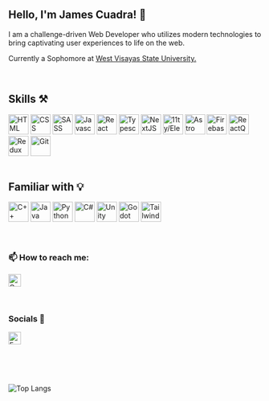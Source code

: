 ## Hello, I'm James Cuadra! 👋

I am a challenge-driven Web Developer who utilizes modern technologies to bring captivating user experiences to life on the web.

Currently a Sophomore at [West Visayas State University.](https://wvsu.edu.ph/)

<br />

## Skills ⚒️

<div>
  <img src="https://user-images.githubusercontent.com/79429518/151753350-49b1bd5e-5127-4887-9aa5-d41ae999da9c.png" alt="HTML" height='40' /> 
  <img src="https://user-images.githubusercontent.com/79429518/151753514-01c29207-67d7-4bed-9712-607ea06d9d4a.png" alt="CSS" height='40' /> 
  <img src="https://user-images.githubusercontent.com/79429518/151757053-37e6f00c-9926-4a63-9bae-25d55764910d.png" alt="SASS" height='40' /> 
  <img src="https://user-images.githubusercontent.com/79429518/151753603-64512149-54e4-4c9a-9d23-8b53bcc876c6.png" alt="Javascript" height='40' /> 
  <img src="https://user-images.githubusercontent.com/79429518/151755309-7bf5cb4d-444e-4934-a2cf-9fdddb40e479.png" alt="React" height='40' /> 
  <img src="https://user-images.githubusercontent.com/79429518/151753807-86a69cb5-b34d-48bb-aa80-bf151def1751.png" alt="Typescript" height='40' /> 
  <img src="https://user-images.githubusercontent.com/79429518/151754639-80cd2a68-c1da-495e-acd0-e4048392e7ae.png" alt="NextJS" height='40' /> 
  <img src="https://user-images.githubusercontent.com/79429518/209190055-7c41e77c-f947-4690-91cc-aa03685336bf.png" alt="11ty/Eleventy" height='40' />
  <img src="https://user-images.githubusercontent.com/79429518/209514796-63f79738-031a-4974-9dd5-2cf479e1a1af.png" alt="Astro" height='40' />
  <img src="https://user-images.githubusercontent.com/79429518/151753985-7801d5f4-8816-4ca8-b810-77d3c1ce4fbf.png" alt="Firebase" height='40' /> 
  <img src="https://user-images.githubusercontent.com/79429518/179785637-d27f4ace-5bf3-4c1e-a690-d2b9011ed25e.svg" alt="ReactQuery" height='40' /> 
  <img src="https://user-images.githubusercontent.com/79429518/151754846-602318e8-18be-4e4c-9f14-723132d60f56.png" alt="Redux" height='40' /> 
  <img src="https://user-images.githubusercontent.com/79429518/171039737-f42b736b-83a0-4e61-ab6e-4332638c0cca.png" alt="Git" height='40' /> 
</div>

<br />

## Familiar with 💡

<div>
  <img src="https://user-images.githubusercontent.com/79429518/157353057-51b83a55-d99a-4234-84f3-e93fea8e45c4.png" alt="C++" height='40' /> 
  <img src="https://user-images.githubusercontent.com/79429518/157352874-10d58eed-d255-40ec-8b86-f3b9d4cbc2ba.png" alt="Java" height='40' /> 
  <img src="https://user-images.githubusercontent.com/79429518/157352912-1652dd2f-bf6b-4704-889e-2526d0679f1b.png" alt="Python" height='40' /> 
  <img src="https://user-images.githubusercontent.com/79429518/179784809-c1909234-7f44-40e1-af9f-1a1023bacfb7.png" alt="C#" height='40' /> 
  <img src="https://user-images.githubusercontent.com/79429518/171039200-485ee8cc-d6f2-46e4-ac63-7f46a59d9d11.png" alt="Unity" height='40' /> 
  <img src="https://user-images.githubusercontent.com/79429518/171039641-2d9ca075-0715-499f-b79a-eed2dff9c054.png" alt="Godot" height='40' />
  <img src="https://user-images.githubusercontent.com/79429518/209514941-be9d225f-8ad9-43a3-9c37-8164d0bee329.png" alt="Tailwind" height='40' />
</div>

<br />
<br />

### 📫 How to reach me:

[<img src='https://img.shields.io/badge/-jjlcuadradev@gmail.com-D14836?style=for-the-badge&logo=gmail&logoColor=white' alt='Gmail' height='25'>](mailto:jjlcuadradev@gmail.com)

<br />

### Socials 📱

[<img src='https://img.shields.io/badge/-jjlcuadra-%231877F2.svg?style=for-the-badge&logo=Facebook&logoColor=white' alt='Facebook' height='25'>](https://www.facebook.com/jjlcuadra)

<br />
<br />
<br />

![Top Langs](https://github-readme-stats.vercel.app/api/top-langs/?username=admiralfirefox&layout=compact)
